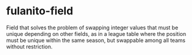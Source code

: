 # fulanito-field
Field that solves the problem of swapping integer values that must be unique depending on other fields, as in a league table where the position must be unique within the same season, but swappable among all teams without restriction.
